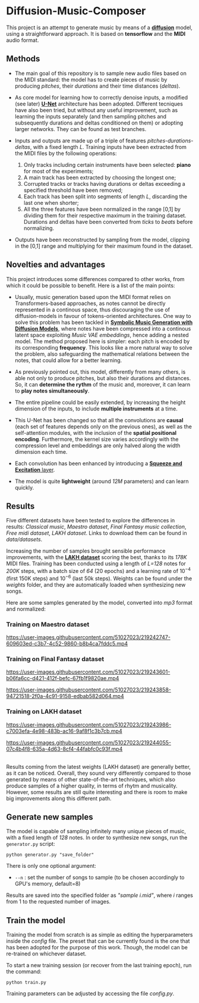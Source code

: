 # Diffusion-Music-Composer

This project is an attempt to generate music by means of a [**diffusion**](https://arxiv.org/abs/2006.11239) model, using a straightforward approach. It is based on **tensorflow** and the **MIDI** audio format.

## Methods

- The main goal of this repository is to sample new audio files based on the MIDI standard: the model has to create pieces of music by producing *pitches*, their *durations* and their time distances (*deltas*).

- As core model for learning how to correctly denoise inputs, a modified (see later) [**U-Net**](https://arxiv.org/abs/1505.04597) architecture has been adopted. Different tecniques have also been tried, but without any useful improvement, such as learning the inputs separately (and then sampling pitches and subsequently durations and deltas conditioned on them) or adopting larger networks. They can be found as test branches.

- Inputs and outputs are made up of a triple of features *pitches-durations-deltas*, with a fixed length *L*. Training inputs have been extracted from the MIDI files by the following operations:

  1. Only tracks including certain instruments have been selected: **piano** for most of the experiments;
  2. A main track has been extracted by choosing the longest one;
  3. Corrupted tracks or tracks having durations or deltas exceeding a specified threshold have been removed;
  4. Each track has been split into segments of length *L*, discarding the last one when shorter;
  5. All the three features have been normalized in the range [0,1] by dividing them for their respective maximum in the training dataset. Durations and deltas have been converted from *ticks* to *beats* before normalizing.
  
- Outputs have been reconstructed by sampling from the model, clipping in the [0,1] range and multiplying for their maximum found in the dataset.

## Novelties and advantages

This project introduces some differences compared to other works, from which it could be possible to benefit. Here is a list of the main points:

- Usually, music generation based upon the MIDI format relies on Transformers-based approaches, as notes cannot be directly represented in a continous space, thus discouraging the use of diffusion-models in favour of tokens-oriented architectures. One way to solve this problem has been tackled in [**Symbolic Music Generation with Diffusion Models**](https://arxiv.org/abs/2103.16091), where notes have been compressed into a continous latent space exploiting *Music VAE embeddings*, hence adding a nested model.
The method proposed here is simpler: each pitch is encoded by its corresponding **frequency**. This looks like a more natural way to solve the problem, also safeguarding the mathematical relations between the notes, that could allow for a better learning.

- As previously pointed out, this model, differently from many others, is able not only to produce pitches, but also their durations and distances. So, it can **determine the rythm** of the music and, moreover, it can learn to **play notes simultaneously**.

- The entire pipeline could be easily extended, by increasing the height dimension of the inputs, to include **multiple instruments** at a time.

- This U-Net has been changed so that all the convolutions are **causal** (each set of features depends only on the previous ones), as well as the self-attention modules, with the inclusion of the **spatial positional encoding**. Furthermore, the kernel size varies accordingly with the compression level and embeddings are only halved along the width dimension each time.

- Each convolution has been enhanced by introducing a [**Squeeze and Excitation** layer](https://arxiv.org/abs/1709.01507).

- The model is quite **lightweight** (around *12M* parameters) and can learn quickly.

## Results

Five different datasets have been tested to explore the differences in results: *Classical music*, *Maestro dataset*, *Final Fantasy music collection*, *Free midi dataset*, *LAKH dataset*. Links to download them can be found in *data/datasets*.

Increasing the number of samples brought sensible performance improvements, with the [**LAKH dataset**](https://colinraffel.com/projects/lmd/) scoring the best, thanks to its *178K* MIDI files. Training has been conducted using a length of *L=128* notes for *200K* steps, with a batch size of *64* (20 epochs) and a learning rate of $10^{-4}$ (first 150K steps) and $10^{-6}$ (last 50k steps). Weights can be found under the *weights* folder, and they are automatically loaded when synthesizing new songs.

Here are some samples generated by the model, converted into *mp3* format and normalized:

### Training on Maestro dataset

https://user-images.githubusercontent.com/51027023/219242747-609603ed-c3b7-4c52-9860-b8b4ca7fddc5.mp4

### Training on Final Fantasy dataset

https://user-images.githubusercontent.com/51027023/219243601-b06fa6cc-d421-412f-befc-67fb1f9820ae.mp4

https://user-images.githubusercontent.com/51027023/219243858-94721518-2f0a-4c91-9158-edbab582d064.mp4

### Training on LAKH dataset

https://user-images.githubusercontent.com/51027023/219243986-c7003efa-4e98-483b-ac16-9af8f1c3b7cb.mp4

https://user-images.githubusercontent.com/51027023/219244055-07c4b4f8-635a-4d63-8cf4-44fabfc0c93f.mp4

\
Results coming from the latest weights (LAKH dataset) are generally better, as it can be noticed. Overall, they sound very differently compared to those generated by means of other state-of-the-art techniques, which also produce samples of a higher quality, in terms of rhytm and musicality. However, some results are still quite interesting and there is room to make big improvements along this different path.

## Generate new samples

The model is capable of sampling infinitely many unique pieces of music, with a fixed length of *128* notes. In order to synthesize new songs, run the `generator.py` script:

`python generator.py "save_folder"`

There is only one optional argument:
- `--n` : set the number of songs to sample (to be chosen accordingly to GPU's memory, default=8)

Results are saved into the specified folder as *"sample i.mid"*, where *i* ranges from 1 to the requested number of images.

## Train the model

Training the model from scratch is as simple as editing the hyperparameters inside the *config* file. The preset that can be currently found is the one that has been adopted for the purpose of this work. Though, the model can be re-trained on whichever dataset.

To start a new training session (or recover from the last training epoch), run the command:

`python train.py`

Training parameters can be adjusted by accessing the file *config.py*.
